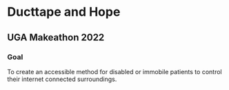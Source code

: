 # Ducttape and Hope

## UGA Makeathon 2022

### Goal

To create an accessible method for disabled or immobile patients to control
their internet connected surroundings.
